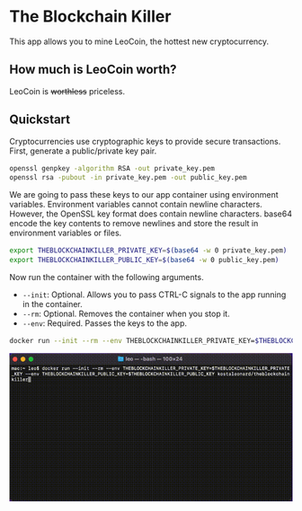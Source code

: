 # The Blockchain Killer

This app allows you to mine LeoCoin, the hottest new cryptocurrency.

## How much is LeoCoin worth?

LeoCoin is ~~worthless~~ priceless.

## Quickstart

Cryptocurrencies use cryptographic keys to provide secure transactions.
First, generate a public/private key pair.

```sh
openssl genpkey -algorithm RSA -out private_key.pem
openssl rsa -pubout -in private_key.pem -out public_key.pem
```

We are going to pass these keys to our app container using environment variables.
Environment variables cannot contain newline characters.
However, the OpenSSL key format does contain newline characters.
base64 encode the key contents to remove newlines and store the result in environment variables or files.

```sh
export THEBLOCKCHAINKILLER_PRIVATE_KEY=$(base64 -w 0 private_key.pem)
export THEBLOCKCHAINKILLER_PUBLIC_KEY=$(base64 -w 0 public_key.pem)
```

Now run the container with the following arguments.

* `--init`: Optional. Allows you to pass CTRL-C signals to the app running in the container.
* `--rm`: Optional. Removes the container when you stop it.
* `--env`: Required. Passes the keys to the app.

```sh
docker run --init --rm --env THEBLOCKCHAINKILLER_PRIVATE_KEY=$THEBLOCKCHAINKILLER_PRIVATE_KEY --env THEBLOCKCHAINKILLER_PUBLIC_KEY=$THEBLOCKCHAINKILLER_PUBLIC_KEY kostaleonard/theblockchainkiller
```

![LeoCoin mining](media/theblockchainkiller_mining.gif)
